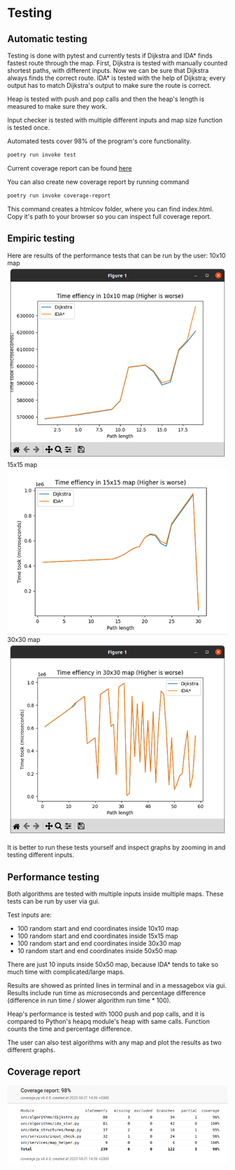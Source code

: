 # Testing

## Automatic testing

Testing is done with pytest and currently tests if Dijkstra and IDA* finds fastest route through the map. First, Dijkstra is tested with manually counted shortest paths, with different inputs. Now we can be sure that Dijkstra always finds the correct route. IDA* is tested with the help of Dijkstra; every output has to match Dijkstra's output to make sure the route is correct. 

Heap is tested with push and pop calls and then the heap's length is measured to make sure they work.

Input checker is tested with multiple different inputs and map size function is tested once.

Automated tests cover 98% of the program's core functionality.

```bash
poetry run invoke test
```
Current coverage report can be found [here](https://github.com/evahteri/Path-Finder/blob/main/documentation/coverage_report.png)

You can also create new coverage report by running command 

```bash
poetry run invoke coverage-report
```
This command creates a htmlcov folder, where you can find index.html. Copy it's path to your browser so you can inspect full coverage report.

## Empiric testing

Here are results of the performance tests that can be run by the user:
10x10 map
![performance in 10x10](https://github.com/evahteri/Path-Finder/blob/main/documentation/performance_test_10x10.png)
15x15 map
![performance in 15x15](https://github.com/evahteri/Path-Finder/blob/main/documentation/performance_test_15x15.png)
30x30 map
![performance in 30x30](https://github.com/evahteri/Path-Finder/blob/main/documentation/performance_test_30x30.png)

It is better to run these tests yourself and inspect graphs by zooming in and testing different inputs.



## Performance testing

Both algorithms are tested with multiple inputs inside multiple maps. These tests can be run by user via gui.

Test inputs are:
- 100 random start and end coordinates inside 10x10 map
- 100 random start and end coordinates inside 15x15 map
- 100 random start and end coordinates inside 30x30 map
- 10 random start and end coordinates inside 50x50 map

There are just 10 inputs inside 50x50 map, because IDA* tends to take so much time with complicated/large maps.

Results are showed as printed lines in terminal and in a messagebox via gui. Results include run time as microseconds and percentage difference (difference in run time / slower algorithm run time * 100).

Heap's performance is tested with 1000 push and pop calls, and it is compared to Python's heapq module's heap with same calls. Function counts the time and percentage difference.

The user can also test algorithms with any map and plot the results as two different graphs.

## Coverage report

![coverage report](https://github.com/evahteri/Path-Finder/blob/main/documentation/coverage_report.png)
